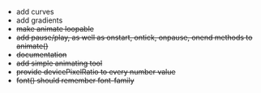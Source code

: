 - add curves
- add gradients
- ~~make animate loopable~~
- ~~add pause/play, as well as onstart, ontick, onpause, onend methods to animate()~~
- ~~documentation~~
- ~~add simple animating tool~~
- ~~provide devicePixelRatio to every number value~~
- ~~font() should remember font-family~~